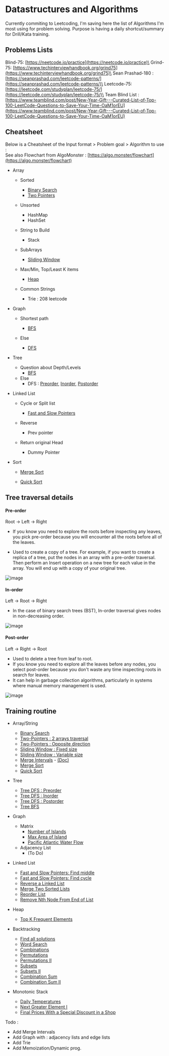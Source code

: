 # Datastructures and Algorithms
Currently commiting to Leetcoding, I'm saving here the list of Algorithms I'm most using for problem solving.
Purpose is having a daily shortcut/summary for Drill/Kata training.

## Problems Lists
Blind-75: [https://neetcode.io/practice](https://neetcode.io/practice)\
Grind-75: [https://www.techinterviewhandbook.org/grind75](https://www.techinterviewhandbook.org/grind75)\
Sean Prashad-180 : [https://seanprashad.com/leetcode-patterns/](https://seanprashad.com/leetcode-patterns/)\
Leetcode-75: [https://leetcode.com/studyplan/leetcode-75/](https://leetcode.com/studyplan/leetcode-75/)\
Team Blind List : [https://www.teamblind.com/post/New-Year-Gift---Curated-List-of-Top-100-LeetCode-Questions-to-Save-Your-Time-OaM1orEU](https://www.teamblind.com/post/New-Year-Gift---Curated-List-of-Top-100-LeetCode-Questions-to-Save-Your-Time-OaM1orEU)


## Cheatsheet
Below is a Cheatsheet of the Input format > Problem goal > Algorithm to use :\
See also Flowchart from AlgoMonster : [https://algo.monster/flowchart](https://algo.monster/flowchart)

- Array
    - Sorted
        - [Binary Search](binary_search.py)
        - [Two Pointers](two_pointers_reverse.py)

    - Unsorted
        - HashMap
        - HashSet

    - String to Build
        - Stack

    - SubArrays
        - [Sliding Window](sliding_window.py)
    
    - Max/Min, Top/Least K items
        - [Heap](heap.py)
    
    - Common Strings
        - Trie : 208 leetcode

- Graph
    - Shortest path
        - [BFS](graph_BFS.py)
    
    - Else
        - [DFS](graph_DFS.py)

- Tree
    - Question about Depth/Levels
        - [BFS](BFS.py)
    - Else
        - DFS : [Preorder](DFS_preorder.py), [Inorder](DFS_inorder.py), [Postorder](DFS_postorder.py)

- Linked List
    - Cycle or Split list
        - [Fast and Slow Pointers](slow_fast_pointer.py)
    
    - Reverse
        - Prev pointer
    
    - Return original Head
        - Dummy Pointer

- Sort
    - [Merge Sort](merge_sort.py)

    - [Quick Sort](quick_sort.py)


## Tree traversal details
#### **Pre-order**
Root -> Left -> Right

- If you know you need to explore the roots before inspecting any leaves, you pick pre-order because you will encounter all the roots before all of the leaves.

- Used to create a copy of a tree. For example, if you want to create a replica of a tree, put the nodes in an array with a pre-order traversal. Then perform an Insert operation on a new tree for each value in the array. You will end up with a copy of your original tree.

![image](img/preorder.png)

#### **In-order**
Left -> Root -> Right

- In the case of binary search trees (BST), In-order traversal gives nodes in non-decreasing order.

![image](img/inorder.png)

#### **Post-order**
Left -> Right -> Root

- Used to delete a tree from leaf to root.
- If you know you need to explore all the leaves before any nodes, you select post-order because you don't waste any time inspecting roots in search for leaves.
- It can help in garbage collection algorithms, particularly in systems where manual memory management is used.

![image](img/postorder.png)

## Training routine

- Array/String
    - [Binary Search](https://leetcode.com/problems/binary-search/description/)
    - [Two-Pointers : 2 arrays traversal](https://leetcode.com/problems/merge-strings-alternately/description/)
    - [Two-Pointers : Opposite direction](https://leetcode.com/problems/two-sum-ii-input-array-is-sorted/description/)
    - [Sliding Window : Fixed size](https://leetcode.com/problems/contains-duplicate-ii/description/)
    - [Sliding Window : Variable size](https://leetcode.com/problems/longest-substring-without-repeating-characters/description/)
    - [Merge Intervals](https://leetcode.com/problems/merge-intervals/description/) - [(Doc)](https://medium.com/codex/grokking-the-coding-interview-pattern-merge-interval-6e6b1e9e038c)
    - [Merge Sort](https://leetcode.com/problems/sort-an-array/description/)
    - [Quick Sort](https://leetcode.com/problems/sort-an-array/description/)

- Tree
    - [Tree DFS : Preorder](https://leetcode.com/problems/binary-tree-preorder-traversal/description/)
    - [Tree DFS : Inorder](https://leetcode.com/problems/binary-tree-inorder-traversal/description/)
    - [Tree DFS : Postorder](https://leetcode.com/problems/binary-tree-postorder-traversal/description/)
    - [Tree BFS](https://leetcode.com/problems/binary-tree-level-order-traversal/description/)

- Graph
    - Matrix
        - [Number of Islands](https://leetcode.com/problems/number-of-islands/description/)
        - [Max Area of Island](https://leetcode.com/problems/max-area-of-island/description/)
        - [Pacific Atlantic Water Flow](https://leetcode.com/problems/pacific-atlantic-water-flow/)
    - Adjacency List
        - (To Do)

- Linked List
    - [Fast and Slow Pointers: Find middle](https://leetcode.com/problems/middle-of-the-linked-list/description/)
    - [Fast and Slow Pointers: Find cycle](https://leetcode.com/problems/linked-list-cycle/description)
    - [Reverse a Linked List](https://leetcode.com/problems/reverse-linked-list/description/)
    - [Merge Two Sorted Lists](https://leetcode.com/problems/merge-two-sorted-lists/description/)
    - [Reorder List](https://leetcode.com/problems/reorder-list/description/)
    - [Remove Nth Node From End of List](https://leetcode.com/problems/remove-nth-node-from-end-of-list/description/)

- Heap
    - [Top K Frequent Elements](https://leetcode.com/problems/top-k-frequent-elements/description/)

- Backtracking
    - [Find all solutions](https://leetcode.com/problems/generate-parentheses/description/)
    - [Word Search](https://leetcode.com/problems/word-search/description/)
    - [Combinations](https://leetcode.com/problems/combinations/description/)
    - [Permutations](https://leetcode.com/problems/permutations/description/)
    - [Permutations II](https://leetcode.com/problems/permutations-ii/description/)
    - [Subsets](https://leetcode.com/problems/subsets/description/)
    - [Subsets II](https://leetcode.com/problems/subsets-ii/description/)
    - [Combination Sum](https://leetcode.com/problems/combination-sum/description/)
    - [Combination Sum II](https://leetcode.com/problems/combination-sum-ii/description/)

- Monotonic Stack
    - [Daily Temperatures](https://leetcode.com/problems/daily-temperatures/description/)
    - [Next Greater Element I](https://leetcode.com/problems/next-greater-element-i/description/)
    - [Final Prices With a Special Discount in a Shop](https://leetcode.com/problems/final-prices-with-a-special-discount-in-a-shop/description/)


Todo : 
- Add Merge Intervals
- Add Graph with : adjacency lists and edge lists
- Add Trie
- Add Memoization/Dynamic prog.